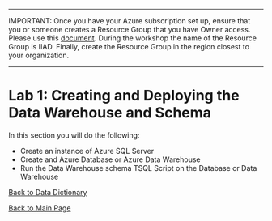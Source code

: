 ﻿**************************************************************************************************************************************************************************************** 
IMPORTANT:  Once you have your Azure subscription set up,  ensure that you or someone creates a Resource Group that you have Owner access. Please use this [document](https://docs.microsoft.com/en-us/azure/azure-resource-manager/resource-group-portal).  During the workshop the name of the Resource Group is IIAD.  Finally, create the Resource Group in the region closest to your organization.
**************************************************************************************************************************************************************************************** 

# Lab 1:  Creating and Deploying the Data Warehouse and Schema

In this section you will do the following:
- Create an instance of Azure SQL Server
- Create and Azure Database or Azure Data Warehouse
- Run the Data Warehouse schema TSQL Script on the Database or Data Warehouse




[Back to Data Dictionary](https://github.com/pleblanc72/Insights-in-a-Day/tree/master/1%20-%20Data%20Dictionary)

[Back to Main Page](https://github.com/pleblanc72/Insights-in-a-Day)